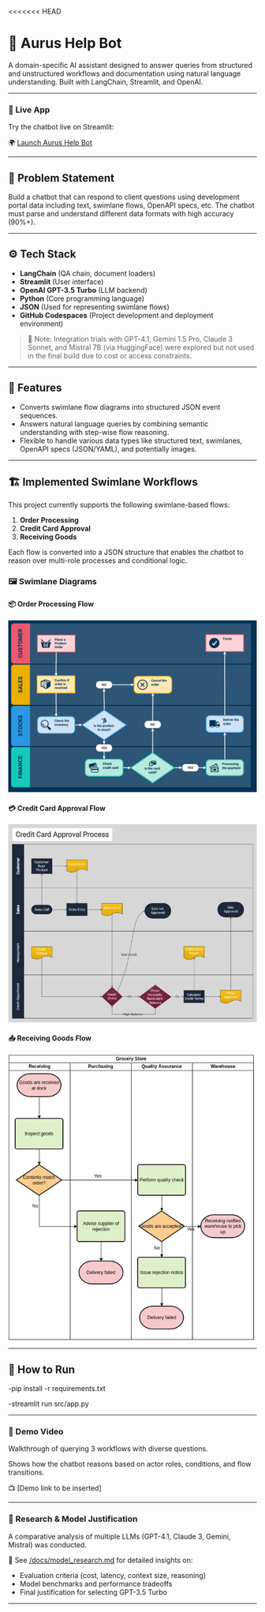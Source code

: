 <<<<<<< HEAD
# 🧠 Aurus Help Bot

A domain-specific AI assistant designed to answer queries from structured and unstructured workflows and documentation using natural language understanding. Built with LangChain, Streamlit, and OpenAI.

---
### 🔗 Live App

Try the chatbot live on Streamlit:

🌍 [Launch Aurus Help Bot](https://aurus-ai-chatbot-swimlane-we2u4m8c4ggraeflv3vmrq.streamlit.app/)

---
## 📌 Problem Statement

Build a chatbot that can respond to client questions using development portal data including text, swimlane flows, OpenAPI specs, etc. The chatbot must parse and understand different data formats with high accuracy (90%+).

---

## ⚙️ Tech Stack

- **LangChain** (QA chain, document loaders)
- **Streamlit** (User interface)
- **OpenAI GPT-3.5 Turbo** (LLM backend)
- **Python** (Core programming language)
- **JSON** (Used for representing swimlane flows)
- **GitHub Codespaces** (Project development and deployment environment)

> 🧪 Note: Integration trials with GPT-4.1, Gemini 1.5 Pro, Claude 3 Sonnet, and Mistral 7B (via HuggingFace) were explored but not used in the final build due to cost or access constraints.

---

## 🧪 Features

- Converts swimlane flow diagrams into structured JSON event sequences.
- Answers natural language queries by combining semantic understanding with step-wise flow reasoning.
- Flexible to handle various data types like structured text, swimlanes, OpenAPI specs (JSON/YAML), and potentially images.

---

## 🏗️ Implemented Swimlane Workflows

This project currently supports the following swimlane-based flows:

1. **Order Processing**
2. **Credit Card Approval**
3. **Receiving Goods**

Each flow is converted into a JSON structure that enables the chatbot to reason over multi-role processes and conditional logic.

### 🖼️ Swimlane Diagrams

#### 📦 Order Processing Flow
![Order Processing](https://github.com/kimaya185/aurus-ai-chatbot-swimlane/blob/main/ORDER_PROCESSING.png?raw=true)

#### 💳 Credit Card Approval Flow
![Credit Card Approval](https://github.com/kimaya185/aurus-ai-chatbot-swimlane/blob/main/CREDITCARD_APPROVAL.jpg?raw=true)

#### 📥 Receiving Goods Flow
![Receiving Goods](https://github.com/kimaya185/aurus-ai-chatbot-swimlane/blob/main/RECEIVING_GOODS.png?raw=true)

---

## 🚀 How to Run


-pip install -r requirements.txt

-streamlit run src/app.py

---

### 🎥 Demo Video
Walkthrough of querying 3 workflows with diverse questions.

Shows how the chatbot reasons based on actor roles, conditions, and flow transitions.

📺 [Demo link to be inserted]

---


### 📖 Research & Model Justification

A comparative analysis of multiple LLMs (GPT-4.1, Claude 3, Gemini, Mistral) was conducted.

🧾 See [/docs/model_research.md](docs/model_research.md) for detailed insights on:

- Evaluation criteria (cost, latency, context size, reasoning)
- Model benchmarks and performance tradeoffs
- Final justification for selecting GPT-3.5 Turbo

---
```bash


